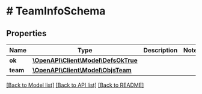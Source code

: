 # # TeamInfoSchema

## Properties

Name | Type | Description | Notes
------------ | ------------- | ------------- | -------------
**ok** | [**\OpenAPI\Client\Model\DefsOkTrue**](DefsOkTrue.md) |  |
**team** | [**\OpenAPI\Client\Model\ObjsTeam**](ObjsTeam.md) |  |

[[Back to Model list]](../../README.md#models) [[Back to API list]](../../README.md#endpoints) [[Back to README]](../../README.md)
